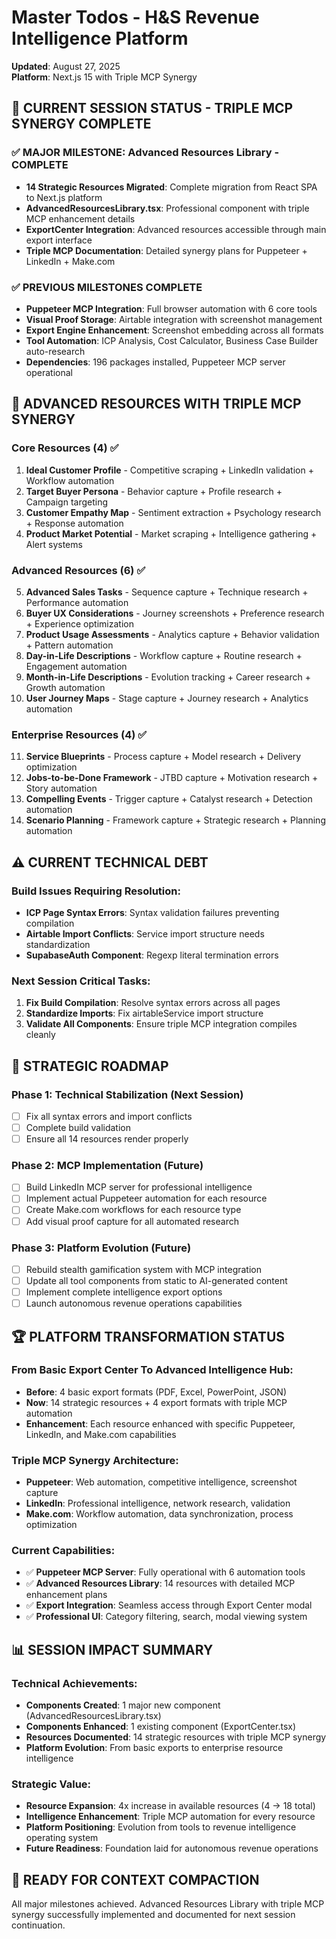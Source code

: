 # Master Todos - H&S Revenue Intelligence Platform
**Updated**: August 27, 2025  
**Platform**: Next.js 15 with Triple MCP Synergy

## 🎯 **CURRENT SESSION STATUS - TRIPLE MCP SYNERGY COMPLETE**

### ✅ **MAJOR MILESTONE: Advanced Resources Library - COMPLETE**
- **14 Strategic Resources Migrated**: Complete migration from React SPA to Next.js platform
- **AdvancedResourcesLibrary.tsx**: Professional component with triple MCP enhancement details
- **ExportCenter Integration**: Advanced resources accessible through main export interface
- **Triple MCP Documentation**: Detailed synergy plans for Puppeteer + LinkedIn + Make.com

### ✅ **PREVIOUS MILESTONES COMPLETE**
- **Puppeteer MCP Integration**: Full browser automation with 6 core tools
- **Visual Proof Storage**: Airtable integration with screenshot management
- **Export Engine Enhancement**: Screenshot embedding across all formats
- **Tool Automation**: ICP Analysis, Cost Calculator, Business Case Builder auto-research
- **Dependencies**: 196 packages installed, Puppeteer MCP server operational

## 🚀 **ADVANCED RESOURCES WITH TRIPLE MCP SYNERGY**

### **Core Resources (4)** ✅
1. **Ideal Customer Profile** - Competitive scraping + LinkedIn validation + Workflow automation
2. **Target Buyer Persona** - Behavior capture + Profile research + Campaign targeting  
3. **Customer Empathy Map** - Sentiment extraction + Psychology research + Response automation
4. **Product Market Potential** - Market scraping + Intelligence gathering + Alert systems

### **Advanced Resources (6)** ✅
5. **Advanced Sales Tasks** - Sequence capture + Technique research + Performance automation
6. **Buyer UX Considerations** - Journey screenshots + Preference research + Experience optimization
7. **Product Usage Assessments** - Analytics capture + Behavior validation + Pattern automation
8. **Day-in-Life Descriptions** - Workflow capture + Routine research + Engagement automation
9. **Month-in-Life Descriptions** - Evolution tracking + Career research + Growth automation
10. **User Journey Maps** - Stage capture + Journey research + Analytics automation

### **Enterprise Resources (4)** ✅
11. **Service Blueprints** - Process capture + Model research + Delivery optimization
12. **Jobs-to-be-Done Framework** - JTBD capture + Motivation research + Story automation
13. **Compelling Events** - Trigger capture + Catalyst research + Detection automation
14. **Scenario Planning** - Framework capture + Strategic research + Planning automation

## ⚠️ **CURRENT TECHNICAL DEBT**

### **Build Issues Requiring Resolution:**
- **ICP Page Syntax Errors**: Syntax validation failures preventing compilation
- **Airtable Import Conflicts**: Service import structure needs standardization
- **SupabaseAuth Component**: Regexp literal termination errors

### **Next Session Critical Tasks:**
1. **Fix Build Compilation**: Resolve syntax errors across all pages
2. **Standardize Imports**: Fix airtableService import structure
3. **Validate All Components**: Ensure triple MCP integration compiles cleanly

## 🎯 **STRATEGIC ROADMAP**

### **Phase 1: Technical Stabilization** (Next Session)
- [ ] Fix all syntax errors and import conflicts
- [ ] Complete build validation
- [ ] Ensure all 14 resources render properly

### **Phase 2: MCP Implementation** (Future)
- [ ] Build LinkedIn MCP server for professional intelligence
- [ ] Implement actual Puppeteer automation for each resource
- [ ] Create Make.com workflows for each resource type
- [ ] Add visual proof capture for all automated research

### **Phase 3: Platform Evolution** (Future)
- [ ] Rebuild stealth gamification system with MCP integration
- [ ] Update all tool components from static to AI-generated content
- [ ] Implement complete intelligence export options
- [ ] Launch autonomous revenue operations capabilities

## 🏆 **PLATFORM TRANSFORMATION STATUS**

### **From Basic Export Center To Advanced Intelligence Hub:**
- **Before**: 4 basic export formats (PDF, Excel, PowerPoint, JSON)
- **Now**: 14 strategic resources + 4 export formats with triple MCP automation
- **Enhancement**: Each resource enhanced with specific Puppeteer, LinkedIn, and Make.com capabilities

### **Triple MCP Synergy Architecture:**
- **Puppeteer**: Web automation, competitive intelligence, screenshot capture
- **LinkedIn**: Professional intelligence, network research, validation
- **Make.com**: Workflow automation, data synchronization, process optimization

### **Current Capabilities:**
- ✅ **Puppeteer MCP Server**: Fully operational with 6 automation tools
- ✅ **Advanced Resources Library**: 14 resources with detailed MCP enhancement plans
- ✅ **Export Integration**: Seamless access through Export Center modal
- ✅ **Professional UI**: Category filtering, search, modal viewing system

## 📊 **SESSION IMPACT SUMMARY**

### **Technical Achievements:**
- **Components Created**: 1 major new component (AdvancedResourcesLibrary.tsx)
- **Components Enhanced**: 1 existing component (ExportCenter.tsx)
- **Resources Documented**: 14 strategic resources with triple MCP synergy
- **Platform Evolution**: From basic exports to enterprise resource intelligence

### **Strategic Value:**
- **Resource Expansion**: 4x increase in available resources (4 → 18 total)
- **Intelligence Enhancement**: Triple MCP automation for every resource
- **Platform Positioning**: Evolution from tools to revenue intelligence operating system
- **Future Readiness**: Foundation laid for autonomous revenue operations

## 🔄 **READY FOR CONTEXT COMPACTION**
All major milestones achieved. Advanced Resources Library with triple MCP synergy successfully implemented and documented for next session continuation.